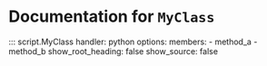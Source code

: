 # Documentation for `MyClass`

::: script.MyClass
    handler: python
    options:
      members:
        - method_a
        - method_b
      show_root_heading: false
      show_source: false
